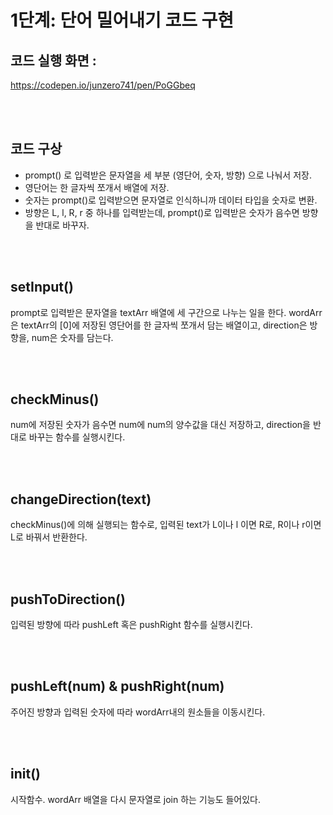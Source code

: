 # 1단계: 단어 밀어내기 코드 구현


## 코드 실행 화면 : 
https://codepen.io/junzero741/pen/PoGGbeq

</br></br>
## 코드 구상
  * prompt() 로 입력받은 문자열을 세 부분 (영단어, 숫자, 방향) 으로 나눠서 저장.
  * 영단어는 한 글자씩 쪼개서 배열에 저장.
  * 숫자는 prompt()로 입력받으면 문자열로 인식하니까 데이터 타입을 숫자로 변환.
  * 방향은 L, l, R, r 중 하나를 입력받는데, prompt()로 입력받은 숫자가 음수면 방향을 반대로 바꾸자.
  
  
  </br></br>
  ## setInput() 
  prompt로 입력받은 문자열을 textArr 배열에 세 구간으로 나누는 일을 한다. wordArr은 textArr의 [0]에 저장된 영단어를 한 글자씩 쪼개서 담는 배열이고, direction은 방향을, num은 숫자를 담는다.
   
  </br></br>
  ## checkMinus()
  num에 저장된 숫자가 음수면 num에 num의 양수값을 대신 저장하고, direction을 반대로 바꾸는 함수를 실행시킨다. 
 
  </br></br>
  ## changeDirection(text)
  checkMinus()에 의해 실행되는 함수로, 입력된 text가 L이나 l 이면 R로, R이나 r이면 L로 바꿔서 반환한다.
  
  </br></br>
  ## pushToDirection() 
  입력된 방향에 따라 pushLeft 혹은 pushRight 함수를 실행시킨다.
  
  </br></br>
  ## pushLeft(num) & pushRight(num)
  주어진 방향과 입력된 숫자에 따라 wordArr내의 원소들을 이동시킨다.
  
  </br></br>
  ## init()
  시작함수. wordArr 배열을 다시 문자열로 join 하는 기능도 들어있다.
  
  
